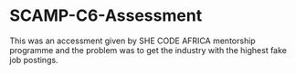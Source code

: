 # SCAMP-C6-Assessment
This was an accessment given by SHE CODE AFRICA mentorship programme and the problem was to get the industry with the highest fake job postings.

